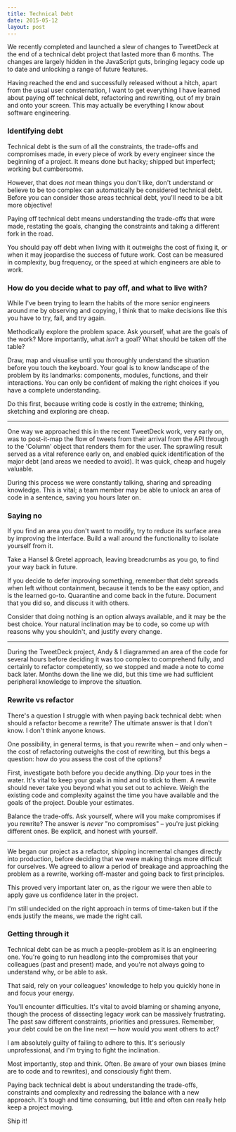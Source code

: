 ```yaml
---
title: Technical Debt
date: 2015-05-12
layout: post
---
```


We recently completed and launched a slew of changes to TweetDeck at the end of a technical debt project that lasted more than 6 months. The changes are largely hidden in the JavaScript guts, bringing legacy code up to date and unlocking a range of future features.

Having reached the end and successfully released without a hitch, apart from the usual user consternation, I want to get everything I have learned about paying off technical debt, refactoring and rewriting, out of my brain and onto your screen. This may actually be everything I know about software engineering.

### Identifying debt

Technical debt is the sum of all the constraints, the trade-offs and compromises made, in every piece of work by every engineer since the beginning of a project. It means done but hacky; shipped but imperfect; working but cumbersome.

However, that does *not* mean things you don't like, don't understand or believe to be too complex can automatically be considered technical debt. Before you can consider those areas technical debt, you'll need to be a bit more objective!

Paying off technical debt means understanding the trade-offs that were made, restating the goals, changing the constraints and taking a different fork in the road.

You should pay off debt when living with it outweighs the cost of fixing it, or when it may jeopardise the success of future work. Cost can be measured in complexity, bug frequency, or the speed at which engineers are able to work.

### How do you decide what to pay off, and what to live with?

While I've been trying to learn the habits of the more senior engineers around me by observing and copying, I think that to make decisions like this you have to try, fail, and try again.

Methodically explore the problem space. Ask yourself, what are the goals of the work? More importantly, what *isn't* a goal? What should be taken off the table?

Draw, map and visualise until you thoroughly understand the situation before you touch the keyboard. Your goal is to know landscape of the problem by its landmarks: components, modules, functions, and their interactions. You can only be confident of making the right choices if you have a complete understanding.

Do this first, because writing code is costly in the extreme; thinking, sketching and exploring are cheap.

---

One way we approached this in the recent TweetDeck work, very early on, was to post-it-map the flow of tweets from their arrival from the API through to the 'Column' object that renders them for the user. The sprawling result served as a vital reference early on, and enabled quick identification of the major debt (and areas we needed to avoid). It was quick, cheap and hugely valuable.

During this process we were constantly talking, sharing and spreading knowledge. This is vital; a team member may be able to unlock an area of code in a sentence, saving you hours later on.

### Saying no

If you find an area you don't want to modify, try to reduce its surface area by improving the interface. Build a wall around the functionality to isolate yourself from it.

Take a Hansel & Gretel approach, leaving breadcrumbs as you go, to find your way back in future.

If you decide to defer improving something, remember that debt spreads when left without containment, because it tends to be the easy option, and is the learned go-to. Quarantine and come back in the future. Document that you did so, and discuss it with others.

Consider that doing nothing is an option always available, and it may be the best choice. Your natural inclination may be to code, so come up with reasons why you shouldn't, and justify every change.

---

During the TweetDeck project, Andy & I diagrammed an area of the code for several hours before deciding it was too complex to comprehend fully, and certainly to refactor competently, so we stopped and made a note to come back later. Months down the line we did, but this time we had sufficient peripheral knowledge to improve the situation.

### Rewrite vs refactor

There's a question I struggle with when paying back technical debt: when should a refactor become a rewrite? The ultimate answer is that I don't know. I don't think anyone knows.

One possibility, in general terms, is that you rewrite when – and only when – the cost of refactoring outweighs the cost of rewriting, but this begs a question: how do you assess the cost of the options?

First, investigate both before you decide anything. Dip your toes in the water. It's vital to keep your goals in mind and to stick to them. A rewrite should never take you beyond what you set out to achieve. Weigh the existing code and complexity against the time you have available and the goals of the project. Double your estimates.

Balance the trade-offs. Ask yourself, where will you make compromises if you rewrite? The answer is *never* "no compromises" – you're just picking different ones. Be explicit, and honest with yourself.

---

We began our project as a refactor, shipping incremental changes directly into production, before deciding that we were making things more difficult for ourselves. We agreed to allow a period of breakage and approaching the problem as a rewrite, working off-master and going back to first principles.

This proved very important later on, as the rigour we were then able to apply gave us confidence later in the project.

I'm still undecided on the right approach in terms of time-taken but if the ends justify the means, we made the right call.

### Getting through it

Technical debt can be as much a people-problem as it is an engineering one. You're going to run headlong into the compromises that your colleagues (past and present) made, and you're not always going to understand why, or be able to ask.

That said, rely on your colleagues' knowledge to help you quickly hone in and focus your energy.

You'll encounter difficulties. It's vital to avoid blaming or shaming anyone, though the process of dissecting legacy work can be massively frustrating. The past saw different constraints, priorities and pressures. Remember, your debt could be on the line next — how would you want others to act?

I am absolutely guilty of failing to adhere to this. It's seriously unprofessional, and I'm trying to fight the inclination.

Most importantly, stop and think. Often. Be aware of your own biases (mine are to code and to rewrites), and consciously fight them.

Paying back technical debt is about understanding the trade-offs, constraints and complexity and redressing the balance with a new approach. It's tough and time consuming, but little and often can really help keep a project moving.

Ship it!
